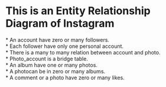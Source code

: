 <h1>This is an Entity Relationship Diagram of Instagram</h1>

<p >* An account have zero or many followers.<br />
* Each follower have only one personal account.<br />
* There is a many to many relation between account and photo.<br />
* Photo_account is a bridge table.<br />
* An album have one or many photos.<br />
* A photocan be in zero or many albums.<br />
* A comment or a photo have zero or many likes.</p>
